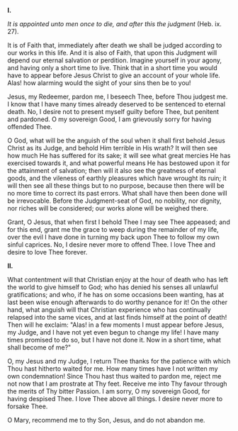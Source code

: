 
**I\.**

*It is appointed unto men once to die, and after this the judgment* (Heb. ix. 27).

It is of Faith that, immediately after death we shall be judged according to our works in this life. And it is also of Faith, that upon this Judgment will depend our eternal salvation or perdition. Imagine yourself in your agony, and having only a short time to live. Think that in a short time you would have to appear before Jesus Christ to give an account of your whole life. Alas! how alarming would the sight of your sins then be to you!

Jesus, my Redeemer, pardon me, I beseech Thee, before Thou judgest me. I know that I have many times already deserved to be sentenced to eternal death. No, I desire not to present myself guilty before Thee, but penitent and pardoned. O my sovereign Good, I am grievously sorry for having offended Thee.

O God, what will be the anguish of the soul when it shall first behold Jesus Christ as its Judge, and behold Him terrible in His wrath? It will then see how much He has suffered for its sake; it will see what great mercies He has exercised towards it, and what powerful means He has bestowed upon it for the attainment of salvation; then will it also see the greatness of eternal goods, and the vileness of earthly pleasures which have wrought its ruin; it will then see all these things but to no purpose, because then there will be no more time to correct its past errors. What shall have then been done will be irrevocable. Before the Judgment-seat of God, no nobility, nor dignity, nor riches will be considered; our works alone will be weighed there.

Grant, O Jesus, that when first I behold Thee I may see Thee appeased; and for this end, grant me the grace to weep during the remainder of my life, over the evil I have done in turning my back upon Thee to follow my own sinful caprices. No, I desire never more to offend Thee. I love Thee and desire to love Thee forever.

**II\.**

What contentment will that Christian enjoy at the hour of death who has left the world to give himself to God; who has denied his senses all unlawful gratifications; and who, if he has on some occasions been wanting, has at last been wise enough afterwards to do worthy penance for it! On the other hand, what anguish will that Christian experience who has continually relapsed into the same vices, and at last finds himself at the point of death! Then will he exclaim: \"Alas! in a few moments I must appear before Jesus, my Judge, and I have not yet even begun to change my life! I have many times promised to do so, but I have not done it. Now in a short time, what shall become of me?\"

O, my Jesus and my Judge, I return Thee thanks for the patience with which Thou hast hitherto waited for me. How many times have I not written my own condemnation! Since Thou hast thus waited to pardon me, reject me not now that I am prostrate at Thy feet. Receive me into Thy favour through the merits of Thy bitter Passion. I am sorry, O my sovereign Good, for having despised Thee. I love Thee above all things. I desire never more to forsake Thee.

O Mary, recommend me to thy Son, Jesus, and do not abandon me.

